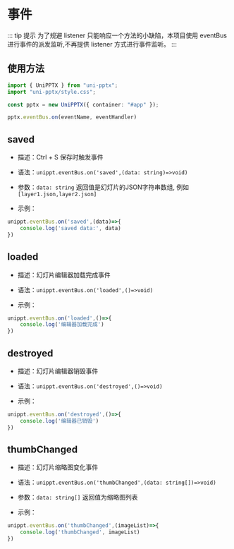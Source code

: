 # 事件

<backTop/>
<HiddenHeder />

::: tip 提示
为了规避 listener 只能响应一个方法的小缺陷，本项目使用 eventBus 进行事件的派发监听,不再提供 listener 方式进行事件监听。
:::

## 使用方法

```ts
import { UniPPTX } from "uni-pptx";
import "uni-pptx/style.css";

const pptx = new UniPPTX({ container: "#app" });

pptx.eventBus.on(eventName, eventHandler)
```


<!-- 

 loaded: () => void; // 加载完成
  destroyed: () => void; // 销毁
  zoom: (scale: number) => void; // 缩放比例变化事件
  saved: (payload: string) => void; // 保存事件，需要回传 JSON 数据 [layer1.json,layer2.json]
  thumbChanged: (payload: string[]) => void; // layer 图层发生变化，需要更新缩略图
  translate: (payload: { dx: number; dy: number; baseStyle: string }) => void; // 平移事件

 -->



## saved

- 描述：Ctrl + S 保存时触发事件

- 语法：`unippt.eventBus.on('saved',(data: string)=>void)`

- 参数：`data: string` 返回值是幻灯片的JSON字符串数组, 例如 `[layer1.json,layer2.json]`

- 示例：
```ts
unippt.eventBus.on('saved',(data)=>{
    console.log('saved data:', data)
})
```

## loaded

- 描述：幻灯片编辑器加载完成事件

- 语法：`unippt.eventBus.on('loaded',()=>void)`

- 示例：
```ts
unippt.eventBus.on('loaded',()=>{
    console.log('编辑器加载完成')
})
```

## destroyed

- 描述：幻灯片编辑器销毁事件

- 语法：`unippt.eventBus.on('destroyed',()=>void)`

- 示例：
```ts
unippt.eventBus.on('destroyed',()=>{
    console.log('编辑器已销毁')
})
```


## thumbChanged

- 描述：幻灯片缩略图变化事件

- 语法：`unippt.eventBus.on('thumbChanged',(data: string[])=>void)`

- 参数：`data: string[]` 返回值为缩略图列表

- 示例：
```ts
unippt.eventBus.on('thumbChanged',(imageList)=>{
    console.log('thumbChanged', imageList)
})
```
